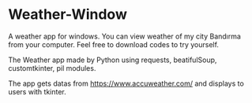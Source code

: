 # Weather-Window
A weather app for windows. You can view weather of my city Bandırma from your computer. Feel free to download codes to try yourself.

The Weather app made by Python using requests, beatifulSoup, customtkinter, pil modules.

The app gets datas from https://www.accuweather.com/ and displays to users with tkinter.
